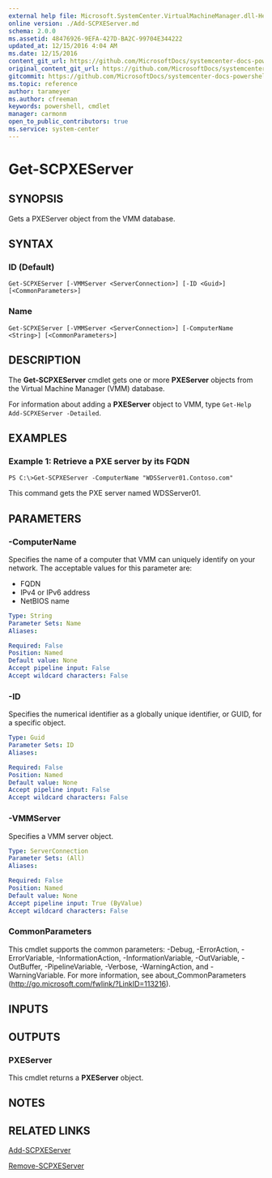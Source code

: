 ```yaml
---
external help file: Microsoft.SystemCenter.VirtualMachineManager.dll-Help.xml
online version: ./Add-SCPXEServer.md
schema: 2.0.0
ms.assetid: 48476926-9EFA-427D-BA2C-99704E344222
updated_at: 12/15/2016 4:04 AM
ms.date: 12/15/2016
content_git_url: https://github.com/MicrosoftDocs/systemcenter-docs-powershell/blob/master/systemcenter-cmdlets/SystemCenter2016/VirtualMachineManager/vlatest/Get-SCPXEServer.md
original_content_git_url: https://github.com/MicrosoftDocs/systemcenter-docs-powershell/blob/master/systemcenter-cmdlets/SystemCenter2016/VirtualMachineManager/vlatest/Get-SCPXEServer.md
gitcommit: https://github.com/MicrosoftDocs/systemcenter-docs-powershell/blob/7df4508c7b907a214e6a8eca76037b06065ef078/systemcenter-cmdlets/SystemCenter2016/VirtualMachineManager/vlatest/Get-SCPXEServer.md
ms.topic: reference
author: tarameyer
ms.author: cfreeman
keywords: powershell, cmdlet
manager: carmonm
open_to_public_contributors: true
ms.service: system-center
---
```


# Get-SCPXEServer

## SYNOPSIS
Gets a PXEServer object from the VMM database.

## SYNTAX

### ID (Default)
```
Get-SCPXEServer [-VMMServer <ServerConnection>] [-ID <Guid>] [<CommonParameters>]
```

### Name
```
Get-SCPXEServer [-VMMServer <ServerConnection>] [-ComputerName <String>] [<CommonParameters>]
```

## DESCRIPTION
The **Get-SCPXEServer** cmdlet gets one or more **PXEServer** objects from the Virtual Machine Manager (VMM) database.

For information about adding a **PXEServer** object to VMM, type `Get-Help Add-SCPXEServer -Detailed`.

## EXAMPLES

### Example 1: Retrieve a PXE server by its FQDN
```
PS C:\>Get-SCPXEServer -ComputerName "WDSServer01.Contoso.com"
```

This command gets the PXE server named WDSServer01.

## PARAMETERS

### -ComputerName
Specifies the name of a computer that VMM can uniquely identify on your network.
The acceptable values for this parameter are:

- FQDN
- IPv4 or IPv6 address
- NetBIOS name

```yaml
Type: String
Parameter Sets: Name
Aliases: 

Required: False
Position: Named
Default value: None
Accept pipeline input: False
Accept wildcard characters: False
```

### -ID
Specifies the numerical identifier as a globally unique identifier, or GUID, for a specific object.

```yaml
Type: Guid
Parameter Sets: ID
Aliases: 

Required: False
Position: Named
Default value: None
Accept pipeline input: False
Accept wildcard characters: False
```

### -VMMServer
Specifies a VMM server object.

```yaml
Type: ServerConnection
Parameter Sets: (All)
Aliases: 

Required: False
Position: Named
Default value: None
Accept pipeline input: True (ByValue)
Accept wildcard characters: False
```

### CommonParameters
This cmdlet supports the common parameters: -Debug, -ErrorAction, -ErrorVariable, -InformationAction, -InformationVariable, -OutVariable, -OutBuffer, -PipelineVariable, -Verbose, -WarningAction, and -WarningVariable. For more information, see about_CommonParameters (http://go.microsoft.com/fwlink/?LinkID=113216).

## INPUTS

## OUTPUTS

### PXEServer
This cmdlet returns a **PXEServer** object.

## NOTES

## RELATED LINKS

[Add-SCPXEServer](xref:SystemCenter2016/VirtualMachineManager/vlatest/Add-SCPXEServer.md)

[Remove-SCPXEServer](xref:SystemCenter2016/VirtualMachineManager/vlatest/Remove-SCPXEServer.md)

